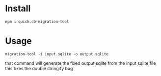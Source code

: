 # Install

```
npm i quick.db-migration-tool
```

# Usage

```
migration-tool -i input.sqlite -o output.sqlite
```

that command will generate the fixed output sqlite from the input sqlite file
this fixes the double stringify bug
